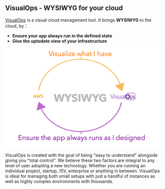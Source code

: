 ## VisualOps - WYSIWYG for your cloud
[VisualOps](http://www.visualops.io) is a visual cloud management tool. It brings **WYSIWYG** to the cloud, by：
- **Ensure your app always run in the defined state**
- **Give the uptodate view of your infrastructure**

![](https://raw.githubusercontent.com/MadeiraCloud/docs-image/master/wysiwyg.png)

VisualOps is created with the goal of being "easy to understand" alongside giving you "total control". We believe these two factors are integral to any level of user adopting a new technology. Whether you are running an individual project, startup, ISV, enterprise or anything in between. VisualOps is ideal for managing both small setups with just a handful of instances as well as highly complex environments with thousands.
